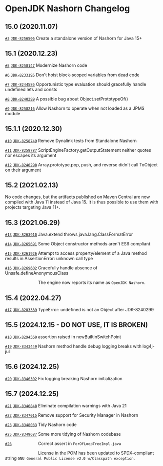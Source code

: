 OpenJDK Nashorn Changelog
=========================

15.0 (2020.11.07)
-----------------
[`#3`](https://github.com/openjdk/nashorn/pull/3) [`JDK-8256506`](https://bugs.openjdk.java.net/browse/JDK-8256506) Create a standalone version of Nashorn for Java 15+

15.1 (2020.12.23)
-----------------
[`#5`](https://github.com/openjdk/nashorn/pull/5) [`JDK-8258147`](https://bugs.openjdk.java.net/browse/JDK-8258147) Modernize Nashorn code

[`#6`](https://github.com/openjdk/nashorn/pull/6) [`JDK-8233195`](https://bugs.openjdk.java.net/browse/JDK-8233195) Don't hoist block-scoped variables from dead code

[`#7`](https://github.com/openjdk/nashorn/pull/7) [`JDK-8244586`](https://bugs.openjdk.java.net/browse/JDK-8244586) Opportunistic type evaluation should gracefully handle undefined lets and consts

[`#8`](https://github.com/openjdk/nashorn/pull/8) [`JDK-8240299`](https://bugs.openjdk.java.net/browse/JDK-8240299) A possible bug about Object.setPrototypeOf()

[`#9`](https://github.com/openjdk/nashorn/pull/9) [`JDK-8258216`](https://bugs.openjdk.java.net/browse/JDK-8258216) Allow Nashorn to operate when not loaded as a JPMS module

15.1.1 (2020.12.30)
-------------------
[`#10`](https://github.com/openjdk/nashorn/pull/10) [`JDK-8258749`](https://bugs.openjdk.java.net/browse/JDK-8258749) Remove Dynalink tests from Standalone Nashorn

[`#11`](https://github.com/openjdk/nashorn/pull/11) [`JDK-8258787`](https://bugs.openjdk.java.net/browse/JDK-8258787) ScriptEngineFactory.getOutputStatement neither quotes nor escapes its argument

[`#12`](https://github.com/openjdk/nashorn/pull/12) [`JDK-8240298`](https://bugs.openjdk.java.net/browse/JDK-8240298) Array.prototype.pop, push, and reverse didn't call ToObject on their argument

15.2 (2021.02.13)
-----------------
No code changes, but the artifacts published on Maven Central are now compiled with Java 11 instead of Java 15. It is thus possible to use them with projects targeting Java 11+.

15.3 (2021.06.29)
-----------------
[`#13`](https://github.com/openjdk/nashorn/pull/13) [`JDK-8263910`](https://bugs.openjdk.java.net/browse/JDK-8263910) Java.extend throws java.lang.ClassFormatError

[`#14`](https://github.com/openjdk/nashorn/pull/14) [`JDK-8265691`](https://bugs.openjdk.java.net/browse/JDK-8265691) Some Object constructor methods aren't ES6 compliant

[`#15`](https://github.com/openjdk/nashorn/pull/15) [`JDK-8261926`](https://bugs.openjdk.java.net/browse/JDK-8261926) Attempt to access property/element of a Java method results in AssertionError: unknown call type

[`#16`](https://github.com/openjdk/nashorn/pull/16) [`JDK-8269602`](https://bugs.openjdk.java.net/browse/JDK-8269602) Gracefully handle absence of Unsafe.defineAnonymousClass

`   ` `           ` The engine now reports its name as `OpenJDK Nashorn`.

15.4 (2022.04.27)
-----------------
[`#17`](https://github.com/openjdk/nashorn/pull/17) [`JDK-8283339`](https://bugs.openjdk.java.net/browse/JDK-8283339) TypeError: undefined is not an Object after JDK-8240299

15.5 (2024.12.15 - DO NOT USE, IT IS BROKEN)
-----------------
[`#18`](https://github.com/openjdk/nashorn/pull/18) [`JDK-8294560`](https://bugs.openjdk.java.net/browse/JDK-8294560) assertion raised in newBuiltinSwitchPoint

[`#19`](https://github.com/openjdk/nashorn/pull/19) [`JDK-8343449`](https://bugs.openjdk.java.net/browse/JDK-8343449) Nashorn method handle debug logging breaks with log4j-jul

15.6 (2024.12.25)
-----------------
[`#20`](https://github.com/openjdk/nashorn/pull/20) [`JDK-8346302`](https://bugs.openjdk.java.net/browse/JDK-8346302) Fix logging breaking Nashorn initialization

15.7 (2024.12.25)
-----------------
[`#21`](https://github.com/openjdk/nashorn/pull/21) [`JDK-8346848`](https://bugs.openjdk.java.net/browse/JDK-8346848) Eliminate compilation warnings with Java 21

[`#22`](https://github.com/openjdk/nashorn/pull/22) [`JDK-8347015`](https://bugs.openjdk.java.net/browse/JDK-8347015) Remove support for Security Manager in Nashorn

[`#23`](https://github.com/openjdk/nashorn/pull/23) [`JDK-8348033`](https://bugs.openjdk.java.net/browse/JDK-8348033) Tidy Nashorn code

[`#25`](https://github.com/openjdk/nashorn/pull/25) [`JDK-8349687`](https://bugs.openjdk.java.net/browse/JDK-8349687) Some more tidying of Nashorn codebase

[`#26`](https://github.com/openjdk/nashorn/pull/26) `           ` Correct assert in `ForOfLoopTreeImpl.java`

`   ` `           ` License in the POM has been updated to SPDX-compliant string `GNU General Public License v2.0 w/Classpath exception`.
